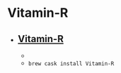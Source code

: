 # Vitamin-R
- [Vitamin-R](https://www.publicspace.net/Vitamin-R/)
  - 
  - 
  - `brew cask install Vitamin-R`
